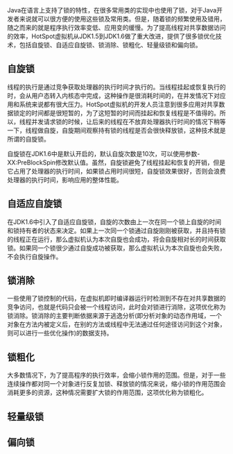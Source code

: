 
Java在语言上支持了锁的特性，在很多常用类的实现中也使用了锁，对于Java开发者来说就可以很方便的使用这些锁及常用类。但是，随着锁的频繁使用及错用，随之而来的就是程序执行效率变低、应用变的缓慢。为了提高线程对共享数据访问的效率，HotSpot虚拟机从JDK1.5到JDK1.6做了重大改进，提供了很多锁优化技术，包括自旋锁、自适应自旋锁、锁消除、锁粗化、轻量级锁和偏向锁。

## 自旋锁
线程的执行是通过竞争获取处理器的执行时间才执行的。当线程挂起或恢复执行的时，会从用户态转入内核态中完成，这种操作是很消耗时间的，在并发情况下对应用和系统来说都有很大压力。HotSpot虚拟机的开发人员注意到很多应用对共享数据锁定的时间都是很短暂的，为了这短暂的时间而挂起和恢复线程是不值得的。所以，线程并发请求锁的时候，让后来的线程在不放弃处理器执行时间的情况下稍等一下，线程做自旋，自旋期间观察持有锁的线程是否会很快释放锁，这种技术就是所谓的自旋锁。

自旋锁在JDK1.6中是默认开启的，默认自旋次数是10次，可以使用参数-XX:PreBlockSpin修改默认值。虽然，自旋锁避免了线程挂起和恢复的开销，但是它占用了处理器的执行时间，如果锁占用时间很短，自旋锁效果很好，否则会浪费处理器的执行时间，影响应用的整体性能。

## 自适应自旋锁
在JDK1.6中引入了自适应自旋锁，自旋的次数由上一次在同一个锁上自旋的时间和锁持有者的状态来决定。如果上一次同一个锁通过自旋刚刚被获取，并且持有锁的线程正在运行，那么虚拟机认为本次自旋也会成功，将会自旋相对长的时间获取锁。如果同一个锁很少通过自旋成功被获取，那么虚拟机认为本次自旋也会失败，不会执行自旋操作。

## 锁消除
一些使用了锁控制的代码，在虚拟机即时编译器运行时检测到不存在对共享数据的竞争访问，也就是代码只会被一个线程访问，此时会对锁进行消除，这项优化称为锁消除。锁消除的主要判断依据来源于逃逸分析(即分析对象的动态作用域，一个对象在方法内被定义后，在别的方法或线程中无法通过任何途径访问到这个对象，则可以进行一些优化操作)的数据支持。

## 锁粗化
大多数情况下，为了提高程序的执行效率，会缩小锁作用的范围。但是，对于一些连续操作都对同一个对象进行反复加锁、释放锁的情况来说，缩小锁的作用范围会消耗更多的资源，这种情况需要扩大锁的作用范围，这项优化称为锁粗化。

## 轻量级锁

## 偏向锁
